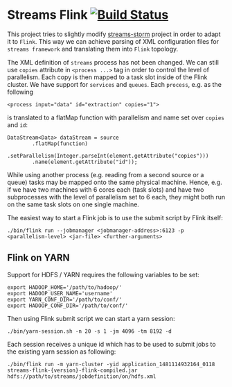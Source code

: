 # Streams Flink [![Build Status](https://travis-ci.org/alexeyegorov/streams-flink.svg?branch=master)](https://travis-ci.org/alexeyegorov/streams-flink)

This project tries to slightly modify [streams-storm](https://bitbucket.org/cbockermann/streams-storm) project in order to adapt it to ``Flink``. This way we can achieve parsing of XML configuration files for ``streams framework`` and translating them into ``Flink`` topology.

The XML definition of ``streams`` process has not been changed.
We can still use ``copies`` attribute in ``<process ...>`` tag in order to control the level of parallelism.
Each copy is then mapped to a task slot inside of the Flink cluster.
We have support for ``services`` and ``queues``. 
Each ``process``, e.g. as the following
```
<process input="data" id="extraction" copies="1">
```

is translated to a flatMap function with parallelism and name set over ``copies`` and ``id``:

```
DataStream<Data> dataStream = source
		.flatMap(function)
        .setParallelism(Integer.parseInt(element.getAttribute("copies")))
        .name(element.getAttribute("id"));
```

While using another process (e.g. reading from a second source or a queue) tasks may be mapped onto the same physical machine.
Hence, e.g. if we have two machines with 6 cores each (task slots) and have two subprocesses with the level of parallelism set to 6 each, they might both run on the same task slots on one single machine. 

The easiest way to start a Flink job is to use the submit script by Flink itself:

```
./bin/flink run --jobmanager <jobmanager-address>:6123 -p <parallelism-level> <jar-file> <further-arguments>
```

## Flink on YARN

Support for HDFS / YARN requires the following variables to be set:

```
export HADOOP_HOME='/path/to/hadoop/'
export HADOOP_USER_NAME='username'
export YARN_CONF_DIR='/path/to/conf/'
export HADOOP_CONF_DIR='/path/to/conf/'
```

Then using Flink submit script we can start a yarn session:

```
./bin/yarn-session.sh -n 20 -s 1 -jm 4096 -tm 8192 -d
```

Each session receives a unique id which has to be used to submit jobs to the existing yarn session as following:

```
./bin/flink run -m yarn-cluster -yid application_1481114932164_0118 streams-flink-{version}-flink-compiled.jar hdfs://path/to/streams/jobdefinition/on/hdfs.xml
```
